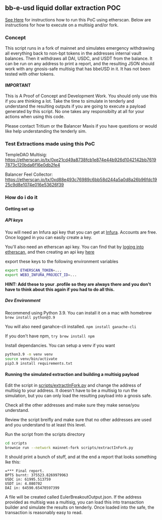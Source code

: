 ## bb-e-usd liquid dollar extraction POC

[See Here](./etherscan-warrior.md) for instructions how to run this PoC using etherscan.  Below are instructions for how to execute on a multisig and/or fork.


### Concept
This script runs in a fork of mainnet and simulates emergency withdrawing all everything back to non-bpt tokens in the addresses internal vault balances.  Then it withdraws all DAI, USDC, and USDT from the balance.  It can be run on any address to print a report, and the resulting JSON should work with any gnosis-safe multisig that has bbeUSD in it.  It has not been tested with other tokens.  

#### IMPORTANT
This is A Proof of Concept and Development Work.  You should only use this if you are thinking a lot.  Take the time to simulate in tenderly and understand the resulting outputs if you are going to execute a payload generated by this script.   No one takes any responsibilty at all for your actions when using this code.

Please contact Tritium or the Balancer Maxis if you have questions or would like help understanding the tenderly sim.

### Test Extractions made using this PoC
TempleDAO Multisig: https://etherscan.io/tx/0xe21cd49a8738fcb1e874e44b926d1042142bb76197873c120bda6f16e0db2fe4

Balancer Feel Collector: https://etherscan.io/tx/0xd88e493c76989c6bb58d244a5a0d8a26b96fdc1925c9d8e1074e016e53626f39
### How do i do it

#### Getting set up

##### API keys
You will need an Infura api key that you can get at [Infura](https://app.infura.io/login).  Accounts are free.  Once logged in you can easily create a key.

You'll also need an etherscan api key.  You can find that by [loging into etherscan](https://etherscan.io/login), and then creating an api key [here](https://etherscan.io/myapikey)

export these keys to the following environment variables
```bash
export ETHERSCAN_TOKEN=...
export WEB3_INFURA_PROJECT_ID=...
```
**HINT:  Add these to your .profile so they are always there and you don't have to think about this again if you had to do all this.**

##### Dev Environment
Recommend using Python 3.9.  You can install it on a mac with homebrew `brew install python@3.9`

You will also need ganahce-cli installed.  `npm install ganache-cli`

If you don't have npm, `try brew install npm`

Install dependancies.  You can setup a venv if you want
```bash
python3.9 -m venv venv
source venv/bin/activate
pip3.9 install requirements.txt
```

#### Running the simulated extraction and building a multisig payload
Edit the script in [scripts/extractInFork.py](scripts/extractInFork.py) and change the address of multisig to your address.  It doesn't have to be a multisig to run the simulation, but you can only load the resulting payload into a gnosis safe.

Check all the other addresses and make sure they make sense/you understand.

Review the script breifly and make sure that no other addresses are used and you understand to at least this level.

Run the script from the scripts directory
```bash
cd scripts
brownie run --network mainnet-fork scripts/extractInFork.py
```

It should print a bunch of stuff, and at the end a report that looks something lke this:
```text
=*** Final report.
BPTS burnt: 375523.8269979963
USDC in: 61995.513759
USDT in: 4.080702
DAI in: 64590.65470597399

```

A file will be created called EulerBreakoutOutput.json.  If the address provided as multisig was a multisig, you can load this into transaction builder and simulate the results on tenderly.  Once loaded into the safe, the transaction is reasonably easy to read.

